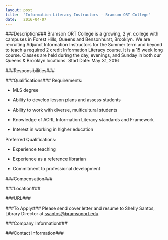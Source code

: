 ```yaml
---
layout: post
title:  "Information Literacy Instructors - Bramson ORT College"
date:   2016-04-07
---
```


###Description###
Bramson ORT College is a growing, 2 yr. college with campuses in Forest Hills, Queens and Bensonhurst, Brooklyn. We are recruiting Adjunct Information Instructors for the Summer term and beyond to teach a required 2 credit Information Literacy course.  It is a 15 week long course. Classes are held during the day, evenings, and Sunday in both our Queens & Brooklyn locations.
Start Date: May 31, 2016


###Responsibilities###



###Qualifications###
Requirements:

* MLS degree

* Ability to develop lesson plans and assess students

* Ability to work with diverse, multicultural students

* Knowledge of ACRL Information Literacy standards and Framework

* Interest in working in higher education

Preferred Qualifications:

* Experience teaching

* Experience as a reference librarian

* Commitment to professional development


###Compensation###



###Location###



###URL###


###To Apply###
Please send cover letter and resume to Shelly Santos, Library Director at ssantos@bramsonort.edu.


###Company Information###



###Contact Information###



